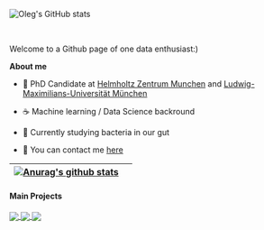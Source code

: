 ![Oleg's GitHub stats]()

<br />

Welcome to a Github page of one data enthusiast:)

**About me**

- 🧐 PhD Candidate at [Helmholtz Zentrum Munchen](https://www.helmholtz-munich.de/helmholtz-zentrum-muenchen/index.html) and [Ludwig-Maximilians-Universität München](https://www.en.statistik.uni-muenchen.de/index.html)

- ☕ Machine learning / Data Science backround

- 🦠 Currently studying bacteria in our gut

- 💬 You can contact me [here](https://www.linkedin.com/in/ovlasovets/)



| <a href="https://github.com/anuraghazra/github-readme-stats"><img align="center" src="https://github-readme-stats.vercel.app/api?username=Vlasovets&count_private=true&show_icons=true&theme=buefy" alt="Anurag's github stats" /></a> | <a href="https://github-readme-stats.vercel.app/api/top-langs/?username=Vlasovets&hide=jupyter%20notebook&langs_count=7&layout=compact" /></a> |
| ------------- | ------------- |




#### Main Projects

<a href="https://github.com/Vlasovets/GGLasso">
  <img align="center" src="https://github-readme-stats.vercel.app/api/pin/?username=Vlasovets&repo=GGLasso" />
</a>

<a href="https://github.com/Vlasovets/brain_challenge">
  <img align="center" src="https://github-readme-stats.vercel.app/api/pin/?username=Vlasovets&repo=brain_challenge" />
</a>

<a href="https://github.com/Vlasovets/Causal_Microbiome_Tutorial">
  <img align="center" src="https://github-readme-stats.vercel.app/api/pin/?username=Vlasovets&repo=Causal_Microbiome_Tutorial" />
</a>

<br />
<br />
